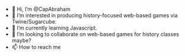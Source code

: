 - 👋 Hi, I’m @CapAbraham
- 👀 I’m interested in producing history-focused web-based games via Twine/Sugarcube.
- 🌱 I’m currently learning Javascript.
- 💞️ I’m looking to collaborate on web-based games for history classes maybe?
- 📫 How to reach me 

<!---
CapAbraham/CapAbraham is a ✨ special ✨ repository because its `README.md` (this file) appears on your GitHub profile.
You can click the Preview link to take a look at your changes.
--->
